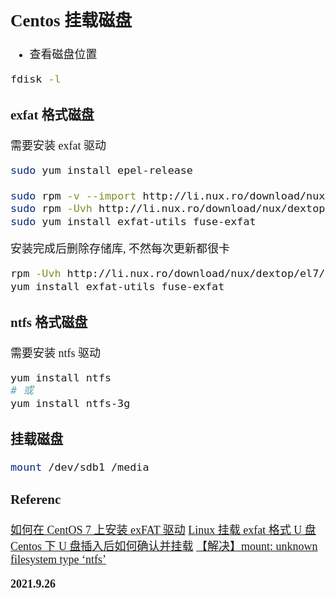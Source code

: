 <font size=4 face='楷体'>

## Centos 挂载磁盘

- 查看磁盘位置

```bash
fdisk -l
```

### exfat 格式磁盘

需要安装 exfat 驱动

```bash
sudo yum install epel-release

sudo rpm -v --import http://li.nux.ro/download/nux/RPM-GPG-KEY-nux.ro
sudo rpm -Uvh http://li.nux.ro/download/nux/dextop/el7/x86_64/nux-dextop-release-0-5.el7.nux.noarch.rpm
sudo yum install exfat-utils fuse-exfat
```

安装完成后删除存储库, 不然每次更新都很卡

```bash
rpm -Uvh http://li.nux.ro/download/nux/dextop/el7/x86_64/nux-dextop-release-0-5.el7.nux.noarch.rpm
yum install exfat-utils fuse-exfat

```

### ntfs 格式磁盘

需要安装 ntfs 驱动

```bash
yum install ntfs
# 或
yum install ntfs-3g
```

### 挂载磁盘

```bash
mount /dev/sdb1 /media
```

### Referenc

[如何在 CentOS 7 上安装 exFAT 驱动](https://www.linuxidc.com/Linux/2019-08/159873.htm)
[Linux 挂载 exfat 格式 U 盘](https://www.jianshu.com/p/021495758390)
[Centos 下 U 盘插入后如何确认并挂载](https://www.jianshu.com/p/a72827c382e4)
[【解决】mount: unknown filesystem type ‘ntfs’](https://blog.csdn.net/qq_29750461/article/details/106186905)

**2021.9.26**

